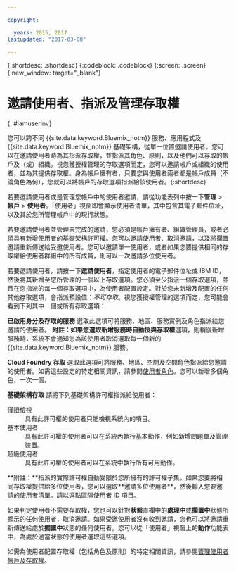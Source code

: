 ```yaml
---

copyright:

  years: 2015, 2017
lastupdated: "2017-03-08"

---
```


{:shortdesc: .shortdesc}
{:codeblock: .codeblock}
{:screen: .screen}
{:new_window: target="_blank"}

# 邀請使用者、指派及管理存取權
{: #iamuserinv}

您可以跨不同 {{site.data.keyword.Bluemix_notm}} 服務、應用程式及 {{site.data.keyword.Bluemix_notm}} 基礎架構，從單一位置邀請使用者。您可以在邀請使用者時為其指派存取權，並指派其角色、原則，以及他們可以存取的帳戶及（或）組織。視您獲授權管理的存取選項而定，您可以邀請帳戶或組織的使用者，並為其提供存取權。身為帳戶擁有者，只要您與使用者兩者都是帳戶成員（不論角色為何），您就可以將帳戶的存取選項指派給該使用者。{:shortdesc}

若要邀請使用者或是管理您帳戶中的使用者邀請，請從功能表列中按一下**管理** &gt; **帳戶** &gt; **使用者**。「使用者」視窗即會顯示使用者清單，其中包含其電子郵件位址，以及其於您所管理帳戶中的現行狀態。 

若要邀請使用者並管理未完成的邀請，您必須是帳戶擁有者、組織管理員，或者必須具有新增使用者的基礎架構許可權。您可以邀請使用者、取消邀請，以及將擱置邀請重新傳送給受邀使用者。您可以邀請單一使用者，或者如果您要提供相同的存取權給使用者群組中的所有成員，則可以一次邀請多位使用者。

若要邀請使用者，請按一下**邀請使用者**，指定使用者的電子郵件位址或 IBM ID，然後將其新增至您所管理的一個以上存取選項。您必須至少指派一個存取選項，並且在您指派的每一個存取選項中，為使用者配置設定。對於您未新增及配置的任何其他存取選項，會指派預設值：*不可存取*。視您獲授權管理的選項而定，您可能會看到下列其中一個或所有存取選項：

**已啟用身分及存取的服務**
選取此選項可將服務、地區、服務實例及角色指派給您邀請的使用者。
**附註：**如果您選取**新增服務時自動授與存取權**選項，則稍後新增服務時，系統不會通知您為該使用者取消選取每一個新的 {{site.data.keyword.Bluemix_notm}} 服務。

**Cloud Foundry 存取**
選取此選項可將服務、地區、空間及空間角色指派給您邀請的使用者。如需這些設定的特定相關資訊，請參閱[使用者角色](/docs/admin/users_roles.html#userrolesinfo)。您可以新增多個角色，一次一個。

**基礎架構存取**
請將下列基礎架構許可權指派給使用者： 
<dl>
<dt>僅限檢視</dt>
<dd>具有此許可權的使用者只能檢視系統內的項目。</dd>
<dt>基本使用者</dt>
<dd>具有此許可權的使用者可以在系統內執行基本動作，例如新增問題單及管理裝置。</dd>
<dt>超級使用者</dt>
<dd>具有此許可權的使用者可以在系統中執行所有可用動作。</dd>
</dl>
**附註：**指派的實際許可權自動受限於您所擁有的許可權子集。如果您要將相同存取權提供給多位使用者，您可以選取**邀請多位使用者**，然後輸入您要邀請的使用者清單。請以逗點區隔使用者 ID 項目。  

如果判定使用者不需要存取權，您也可以針對**狀態**直欄中的**處理中**或**擱置中**狀態所顯示的任何使用者，取消邀請。如果受邀使用者沒有收到邀請，您也可以將邀請重新傳送給處於**擱置中**狀態的任何使用者。您可以從「使用者」視窗上的**動作**功能表中，為處於適當狀態的使用者選取這些選項。

如需為使用者配置存取權（包括角色及原則）的特定相關資訊，請參閱[管理使用者帳戶及存取權](/docs/admin/iamusermanage.html)。
